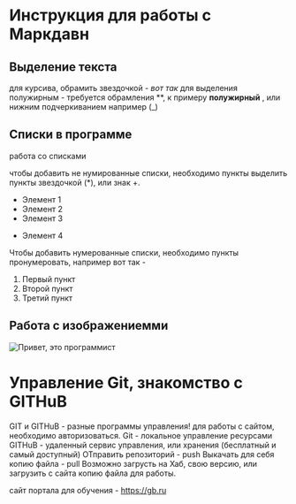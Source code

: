 # Инструкция для работы с Маркдавн

## Выделение текста

для курсива, обрамить звездочкой - *вот так*
для выделения полужирным - требуется обрамления **, к примеру **полужирный** , или нижним подчеркиванием например (_)

## Списки в программе

работа со списками

чтобы добавить не нумированные списки, необходимо пункты выделить пункты звездочкой (*), или знак +.
* Элемент 1
* Элемент 2
* Элемент 3
+ Элемент 4

Чтобы добавить нумерованные списки, необходимо пункты пронумеровать, например вот так - 
1. Первый пункт
2. Второй пункт
3. Третий пункт

## Работа с изображениемми

![Привет, это программист](pikch.jpg)

# Управление Git, знакомство с GITHuB

GIT и GITHuB - разные программы управления!
для работы с сайтом, необходимо авторизоваться.
Git - локальное управление ресурсами
GITHuB - удаленный сервис управления, или хранения (бесплатный и самый доступный)
ОТправить репозиторий - push
Выкачать для себя копию файла - pull
Возможно загрусть на Хаб, свою версию, или загрузить с сайта копию файла для работы.



сайт портала для обучения - https://gb.ru